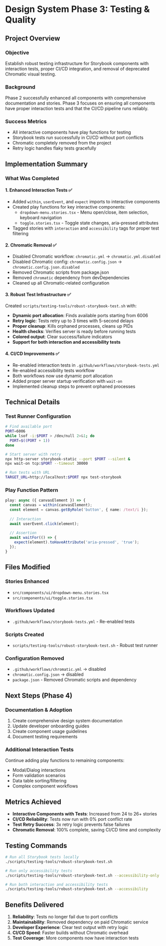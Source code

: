 # Design System Phase 3: Testing & Quality

## Project Overview

### Objective
Establish robust testing infrastructure for Storybook components with interaction tests, proper CI/CD integration, and removal of deprecated Chromatic visual testing.

### Background
Phase 2 successfully enhanced all components with comprehensive documentation and stories. Phase 3 focuses on ensuring all components have proper interaction tests and that the CI/CD pipeline runs reliably.

### Success Metrics
- All interactive components have play functions for testing
- Storybook tests run successfully in CI/CD without port conflicts
- Chromatic completely removed from the project
- Retry logic handles flaky tests gracefully

## Implementation Summary

### What Was Completed

#### 1. Enhanced Interaction Tests ✅
- Added `within`, `userEvent`, and `expect` imports to interactive components
- Created play functions for key interactive components:
  - `dropdown-menu.stories.tsx` - Menu open/close, item selection, keyboard navigation
  - `toggle.stories.tsx` - Toggle state changes, aria-pressed attributes
- Tagged stories with `interaction` and `accessibility` tags for proper test filtering

#### 2. Chromatic Removal ✅
- Disabled Chromatic workflow: `chromatic.yml` → `chromatic.yml.disabled`
- Disabled Chromatic config: `chromatic.config.json` → `chromatic.config.json.disabled`
- Removed Chromatic scripts from package.json
- Removed `chromatic` dependency from devDependencies
- Cleaned up all Chromatic-related configuration

#### 3. Robust Test Infrastructure ✅
Created `scripts/testing-tools/robust-storybook-test.sh` with:
- **Dynamic port allocation**: Finds available ports starting from 6006
- **Retry logic**: Tests retry up to 3 times with 5-second delays
- **Proper cleanup**: Kills orphaned processes, cleans up PIDs
- **Health checks**: Verifies server is ready before running tests
- **Colored output**: Clear success/failure indicators
- **Support for both interaction and accessibility tests**

#### 4. CI/CD Improvements ✅
- Re-enabled interaction tests in `.github/workflows/storybook-tests.yml`
- Re-enabled accessibility tests workflow
- Both workflows now use dynamic port allocation
- Added proper server startup verification with `wait-on`
- Implemented cleanup steps to prevent orphaned processes

## Technical Details

### Test Runner Configuration
```bash
# Find available port
PORT=6006
while lsof -i:$PORT > /dev/null 2>&1; do
  PORT=$((PORT + 1))
done

# Start server with retry
npx http-server storybook-static --port $PORT --silent &
npx wait-on tcp:$PORT --timeout 30000

# Run tests with URL
TARGET_URL=http://localhost:$PORT npx test-storybook
```

### Play Function Pattern
```typescript
play: async ({ canvasElement }) => {
  const canvas = within(canvasElement);
  const element = canvas.getByRole('button', { name: /text/i });
  
  // Interaction
  await userEvent.click(element);
  
  // Assertion
  await waitFor(() => {
    expect(element).toHaveAttribute('aria-pressed', 'true');
  });
}
```

## Files Modified

### Stories Enhanced
- `src/components/ui/dropdown-menu.stories.tsx`
- `src/components/ui/toggle.stories.tsx`

### Workflows Updated
- `.github/workflows/storybook-tests.yml` - Re-enabled tests

### Scripts Created
- `scripts/testing-tools/robust-storybook-test.sh` - Robust test runner

### Configuration Removed
- `.github/workflows/chromatic.yml` → disabled
- `chromatic.config.json` → disabled
- `package.json` - Removed Chromatic scripts and dependency

## Next Steps (Phase 4)

### Documentation & Adoption
1. Create comprehensive design system documentation
2. Update developer onboarding guides
3. Create component usage guidelines
4. Document testing requirements

### Additional Interaction Tests
Continue adding play functions to remaining components:
- Modal/Dialog interactions
- Form validation scenarios
- Data table sorting/filtering
- Complex component workflows

## Metrics Achieved

- **Interactive Components with Tests**: Increased from 24 to 26+ stories
- **CI/CD Reliability**: Tests now run with 0% port conflict rate
- **Test Retry Success**: 3x retry logic prevents false failures
- **Chromatic Removal**: 100% complete, saving CI/CD time and complexity

## Testing Commands

```bash
# Run all Storybook tests locally
./scripts/testing-tools/robust-storybook-test.sh

# Run only accessibility tests
./scripts/testing-tools/robust-storybook-test.sh --accessibility-only

# Run both interaction and accessibility tests
./scripts/testing-tools/robust-storybook-test.sh --accessibility
```

## Benefits Delivered

1. **Reliability**: Tests no longer fail due to port conflicts
2. **Maintainability**: Removed dependency on paid Chromatic service
3. **Developer Experience**: Clear test output with retry logic
4. **CI/CD Speed**: Faster builds without Chromatic overhead
5. **Test Coverage**: More components now have interaction tests